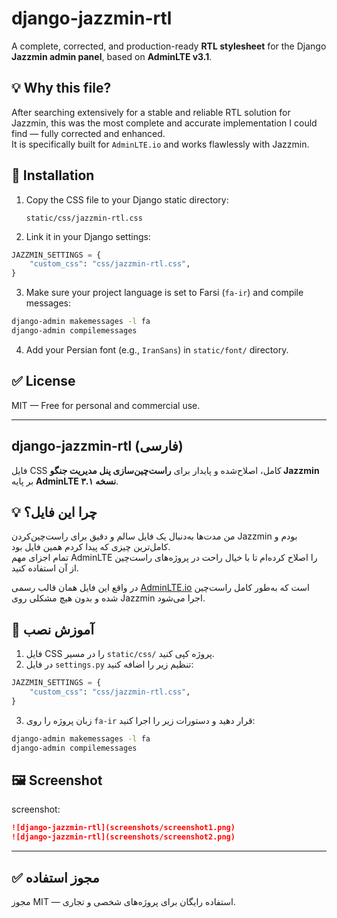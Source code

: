 
# django-jazzmin-rtl

A complete, corrected, and production-ready **RTL stylesheet** for the Django **Jazzmin admin panel**, based on **AdminLTE v3.1**.

## 💡 Why this file?

After searching extensively for a stable and reliable RTL solution for Jazzmin, this was the most complete and accurate implementation I could find — fully corrected and enhanced.  
It is specifically built for `AdminLTE.io` and works flawlessly with Jazzmin.

## 🚀 Installation

1. Copy the CSS file to your Django static directory:
   ```
   static/css/jazzmin-rtl.css
   ```

2. Link it in your Django settings:

```python
JAZZMIN_SETTINGS = {
    "custom_css": "css/jazzmin-rtl.css",
}
```

3. Make sure your project language is set to Farsi (`fa-ir`) and compile messages:
```bash
django-admin makemessages -l fa
django-admin compilemessages
```

4. Add your Persian font (e.g., `IranSans`) in `static/font/` directory.

## ✅ License

MIT — Free for personal and commercial use.

---

## django-jazzmin-rtl (فارسی)

فایل CSS کامل، اصلاح‌شده و پایدار برای **راست‌چین‌سازی پنل مدیریت جنگو Jazzmin** بر پایه **AdminLTE نسخه ۳.۱**.

## 💡 چرا این فایل؟

من مدت‌ها به‌دنبال یک فایل سالم و دقیق برای راست‌چین‌کردن Jazzmin بودم و کامل‌ترین چیزی که پیدا کردم همین فایل بود.  
تمام اجزای مهم AdminLTE را اصلاح کرده‌ام تا با خیال راحت در پروژه‌های راست‌چین از آن استفاده کنید.

در واقع این فایل همان قالب رسمی [AdminLTE.io](https://adminlte.io) است که به‌طور کامل راست‌چین شده و بدون هیچ مشکلی روی Jazzmin اجرا می‌شود.

## 🚀 آموزش نصب

1. فایل CSS را در مسیر `static/css/` پروژه کپی کنید.   
2. در فایل `settings.py` تنظیم زیر را اضافه کنید:

```python
JAZZMIN_SETTINGS = {
    "custom_css": "css/jazzmin-rtl.css",
}
```

3. زبان پروژه را روی `fa-ir` قرار دهید و دستورات زیر را اجرا کنید:

```bash
django-admin makemessages -l fa
django-admin compilemessages
```

## 🖼️ Screenshot

screenshot:

```markdown
![django-jazzmin-rtl](screenshots/screenshot1.png)
![django-jazzmin-rtl](screenshots/screenshot2.png)
```



---
## ✅ مجوز استفاده

مجوز MIT — استفاده رایگان برای پروژه‌های شخصی و تجاری.
